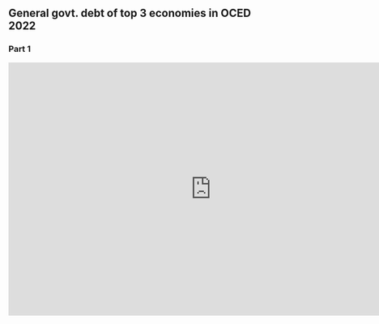 ## General govt. debt of top 3 economies in OCED 2022

### Part 1
<iframe src="https://data-viewer.oecd.org?chartId=a0d31dde-d868-4495-8bcf-dcecbdb2c02a" width="800" height="500" style="border: none;" allowfullscreen="true">
    <a rel="noopener noreferrer" href="https://data-viewer.oecd.org?chartId=a0d31dde-d868-4495-8bcf-dcecbdb2c02a" target="_blank">Dataflow</a>
</iframe>
